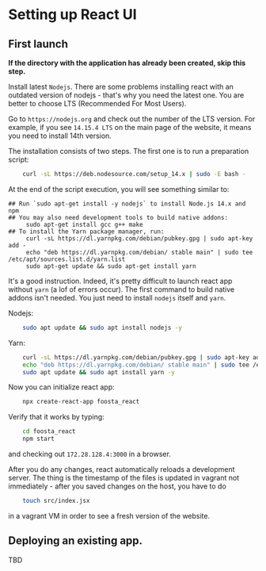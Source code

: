 # Setting up React UI

## First launch
**If the directory with the application has already been created, skip this step.**

Install latest `Nodejs`. There are some problems installing react with an outdated version of nodejs - that's why you need the latest one. You are better to choose LTS (Recommended For Most Users).

Go to `https://nodejs.org` and check out the number of the LTS version. For example, if you see `14.15.4 LTS` on the main page of the website, it means you need to install 14th version.

The installation consists of two steps. The first one is to run a preparation script:
```bash
    curl -sL https://deb.nodesource.com/setup_14.x | sudo -E bash -
```

At the end of the script execution, you will see something similar to:
```
## Run `sudo apt-get install -y nodejs` to install Node.js 14.x and npm
## You may also need development tools to build native addons:
     sudo apt-get install gcc g++ make
## To install the Yarn package manager, run:
     curl -sL https://dl.yarnpkg.com/debian/pubkey.gpg | sudo apt-key add -
     echo "deb https://dl.yarnpkg.com/debian/ stable main" | sudo tee /etc/apt/sources.list.d/yarn.list
     sudo apt-get update && sudo apt-get install yarn
```

It's a good instruction. Indeed, it's pretty difficult to launch react app without `yarn` (a lof of errors occur).
The first command to build native addons isn't needed. You just need to install `nodejs` itself and `yarn`.

Nodejs:
```bash
    sudo apt update && sudo apt install nodejs -y
```
Yarn:
```bash
    curl -sL https://dl.yarnpkg.com/debian/pubkey.gpg | sudo apt-key add -
    echo "deb https://dl.yarnpkg.com/debian/ stable main" | sudo tee /etc/apt/sources.list.d/yarn.list
    sudo apt update && sudo apt install yarn -y
```

Now you can initialize react app:
```bash
    npx create-react-app foosta_react
```

Verify that it works by typing:
```bash
    cd foosta_react
    npm start
```
and checking out `172.28.128.4:3000` in a browser.

After you do any changes, react automatically reloads a development server. The thing is the timestamp of the files is updated in vagrant not immediately - after you saved changes on the host, you have to do
```bash
    touch src/index.jsx
```
in a vagrant VM in order to see a fresh version of the website.

## Deploying an existing app.

TBD